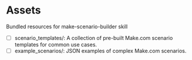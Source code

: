 # Assets

Bundled resources for make-scenario-builder skill

- [ ] scenario_templates/: A collection of pre-built Make.com scenario templates for common use cases.
- [ ] example_scenarios/: JSON examples of complex Make.com scenarios.
